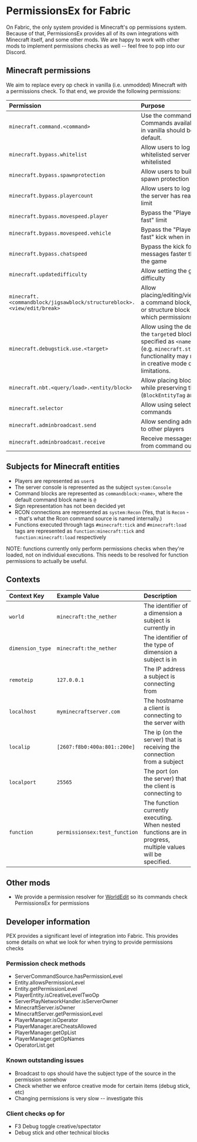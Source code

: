 # PermissionsEx for Fabric

On Fabric, the only system provided is Minecraft's op permissions system. Because of that, PermissionsEx provides all of its own integrations with Minecraft itself, and some other mods. We are happy to work with other mods to implement permissions checks as well -- feel free to pop into our Discord.

## Minecraft permissions

We aim to replace every op check in vanilla \(i.e. unmodded\) Minecraft with a permissions check. To that end, we provide the following permissions:

| Permission | Purpose |
| :--- | :--- |
| `minecraft.command.<command>` | Use the command `command`. Commands available to all users in vanilla should be granted by default. |
| `minecraft.bypass.whitelist` | Allow users to log in to a whitelisted server without being whitelisted |
| `minecraft.bypass.spawnprotection` | Allow users to build within the spawn protection radius |
| `minecraft.bypass.playercount` | Allow users to log in even when the server has reached its player limit |
| `minecraft.bypass.movespeed.player` | Bypass the "Player moved too fast" limit |
| `minecraft.bypass.movespeed.vehicle` | Bypass the "Player moved too fast" kick when in a vehicle |
| `minecraft.bypass.chatspeed` | Bypass the kick for sending chat messages faster than allowed by the game |
| `minecraft.updatedifficulty` | Allow setting the game's difficulty |
| `minecraft.<commandblock/jigsawblock/structureblock>.<view/edit/break>` | Allow placing/editing/viewing/breaking a command block, jigsaw block, or structure block depending on which permissions are given |
| `minecraft.debugstick.use.<target>` | Allow using the debug stick on the `target`ed block. Targets are specified as `<namespace>.<item>` \(e.g. `minecraft.stone`\). Some functionality may require being in creative mode due to client limitations. |
| `minecraft.nbt.<query/load>.<entity/block>` | Allow placing blocks or entities while preserving their NBT data \(`BlockEntityTag` and such\) |
| `minecraft.selector` | Allow using selectors in commands |
| `minecraft.adminbroadcast.send` | Allow sending admin broadcasts to other players |
| `minecraft.adminbroadcast.receive` | Receive messages sent to "ops" from command output |

## Subjects for Minecraft entities

* Players are represented as `user`s
* The server console is represented as the subject `system:Console`
* Command blocks are represented as `commandblock:<name>`, where the default command block name is `@`
* Sign representation has not been decided yet
* RCON connections are represented as `system:Recon` \(Yes, that is `Recon` -- that's what the Rcon command source is named internally.\)
* Functions executed through tags `#minecraft:tick` and `#minecraft:load` tags are represented as `function:minecraft:tick` and `function:minecraft:load` respectively

NOTE: functions currently only perform permissions checks when they're loaded, not on individual executions. This needs to be resolved for function permissions to actually be useful.

## Contexts

| Context Key | Example Value | Description |
| :--- | :--- | :--- |
| `world` | `minecraft:the_nether` | The identifier of a dimension a subject is currently in |
| `dimension_type` | `minecraft:the_nether` | The identifier of the type of dimension a subject is in |
| `remoteip` | `127.0.0.1` | The IP address a subject is connecting from |
| `localhost` | `myminecraftserver.com` | The hostname a client is connecting to the server with |
| `localip` | `[2607:f8b0:400a:801::200e]` | The ip \(on the server\) that is receiving the connection from a subject |
| `localport` | `25565` | The port \(on the server\) that the client is connecting to |
| `function` | `permissionsex:test_function` | The function currently executing. When nested functions are in progress, multiple values will be specified. |


## Other mods

* We provide a permission resolver for [WorldEdit](https://enginehub.org/worldedit) so its commands check PermissionsEx for permissions

## Developer information

PEX provides a significant level of integration into Fabric. This provides some details on what we look for when trying to provide permissions checks

### Permission check methods

* ServerCommandSource.hasPermissionLevel
* Entity.allowsPermissionLevel
* Entity.getPermissionLevel
* PlayerEntity.isCreativeLevelTwoOp
* ServerPlayNetworkHandler.isServerOwner
* MinecraftServer.isOwner
* MinecraftServer.getPermissionLevel
* PlayerManager.isOperator
* PlayerManager.areCheatsAllowed
* PlayerManager.getOpList
* PlayerManager.getOpNames
* OperatorList.get

### Known outstanding issues

* Broadcast to ops should have the subject type of the source in the permission somehow
* Check whether we enforce creative mode for certain items \(debug stick, etc\)
* Changing permissions is very slow -- investigate this

### Client checks op for

* F3 Debug toggle creative/spectator
* Debug stick and other technical blocks

